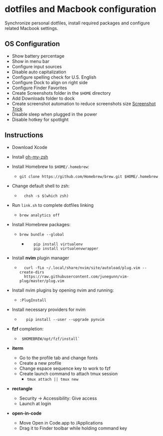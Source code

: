 # dotfiles and Macbook configuration

Synchronize personal dotfiles, install required packages and configure related Macbook settings.

## OS Configuration

- Show battery percentage
- Show in menu bar
- Configure input sources
- Disable auto capitalization
- Configure spelling check for U.S. English
- Configure Dock to align on right side
- Configure Finder Favorites
- Create Screenshots folder in the `$HOME` directory
- Add Downloads folder to dock
- Create screenshot automation to reduce screenshots size [Screenshot Trick](https://about.gitlab.com/blog/2020/01/30/simple-trick-for-smaller-screenshots/)
- Disable sleep when plugged in the power
- Disable hotkey for spotlight

## Instructions

- Download Xcode
- Install [oh-my-zsh](https://github.com/robbyrussell/oh-my-zsh)
- Install Homebrew to `$HOME/.homebrew`:
  - `git clone https://github.com/Homebrew/brew.git $HOME/.homebrew`
- Change default shell to zsh:

  - ```shell
      chsh -s $(which zsh)
     ```

- Run `link.sh` to complete dotfiles linking
  - `brew analytics off`
- Install Homebrew packages:
  - `brew bundle --global`

    - ```shell
         pip install virtualenv
         pip install virtualenvwrapper
        ```

- Install **nvim** plugin manager

  - ```shell
      curl -fLo ~/.local/share/nvim/site/autoload/plug.vim --create-dirs 
      https://raw.githubusercontent.com/junegunn/vim-plug/master/plug.vim
     ```

- Install nvim plugins by opening nvim and running:
  - `:PlugInstall`
- Install necessary providers for nvim

  - ```shell
       pip install --user --upgrade pynvim
     ```

- **fzf** completion:

  - ```shell
     $HOMEBREW/opt/fzf/install`
     ```

- **iterm**
  - Go to the profile tab and change fonts
  - Create a new profile
  - Change espace sequence key to work to fzf
  - Create launch command to attach tmux session
    - `tmux attach || tmux new`

- **rectangle**
  - Security -> Accessibility: Give access
  - Launch at login
- **open-in-code**
  - Move Open in Code.app to /Applications
  - Drag it to Finder toolbar while holding command key
